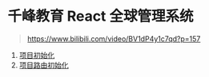 # 千峰教育 React 全球管理系统

> https://www.bilibili.com/video/BV1dP4y1c7qd?p=157

1. [项目初始化](./docs/01-install.md)
2. [项目路由初始化](./docs/02-router.md)
